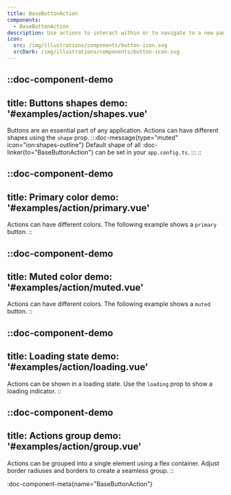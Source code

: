 ```yaml
---
title: BaseButtonAction
components:
  - BaseButtonAction
description: Use actions to interact within or to navigate to a new page. Explore the different button types and their variations.
icon:
  src: /img/illustrations/components/button-icon.svg
  srcDark: /img/illustrations/components/button-icon.svg
---
```


::doc-component-demo
---
title: Buttons shapes
demo: '#examples/action/shapes.vue'
---
Buttons are an essential part of any application. Actions can have different shapes using the `shape` prop.
:::doc-message{type="muted" icon="ion:shapes-outline"}
Default shape of all :doc-linker{to="BaseButtonAction"} can be set in your `app.config.ts`.
:::
::

::doc-component-demo
---
title: Primary color
demo: '#examples/action/primary.vue'
---
Actions can have different colors. The following example shows a `primary` button.
::

::doc-component-demo
---
title: Muted color
demo: '#examples/action/muted.vue'
---
Actions can have different colors. The following example shows a `muted` button.
::

::doc-component-demo
---
title: Loading state
demo: '#examples/action/loading.vue'
---
Actions can be shown in a loading state. Use the `loading` prop to show a loading indicator.
::

::doc-component-demo
---
title: Actions group
demo: '#examples/action/group.vue'
---
Actions can be grouped into a single element using a flex container. Adjust border radiuses and borders to create a seamless group.
::

:doc-component-meta{name="BaseButtonAction"}